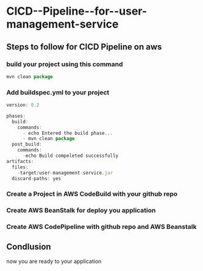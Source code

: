 # CICD--Pipeline--for--user-management-service

## Steps to follow for CICD Pipeline on aws

### build your project using this command
```javascript
mvn clean package
```
### Add buildspec.yml to your project
```javascript
version: 0.2

phases:
  build:
    commands:
      - echo Entered the build phase...
      - mvn clean package
  post_build:
    commands:
      -echo Build compeleted successfully
artifacts:
  files:
    -target/user-management-service.jar
  discard-paths: yes
```
### Create a Project in AWS CodeBuild with your github repo

### Create AWS BeanStalk for deploy you application

### Create AWS CodePipeline with github repo and AWS Beanstalk

## Condlusion

now you are ready to your application
